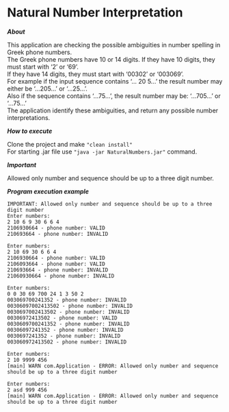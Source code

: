# Natural Number Interpretation

***About***

This application are checking the possible ambiguities in number spelling in Greek phone numbers.<br/>
The Greek phone numbers have 10 or 14 digits. If they have 10 digits, they must start with ‘2’ or ‘69’.<br/>
If they have 14 digits, they must start with ‘00302’ or ‘003069’.<br/>
For example if the input sequence contains ‘... 20 5...’ the result number may either be ‘...205...’ or ‘...25...’.<br/>
Also if the sequence contains ‘...75...’, the result number may be: ‘...705...’ or ‘...75...’<br/>
The application identify these ambiguities, and return any possible number interpretations.<br/>

***How to execute***

Clone the project and make ```"clean install"```<br/>
For starting .jar file use ```"java -jar NaturalNumbers.jar"``` command.

***Important***

Allowed only number and sequence should be up to a three digit number.<br/>

***Program execution example***
```
IMPORTANT: Allowed only number and sequence should be up to a three digit number
Enter numbers:
2 10 6 9 30 6 6 4
2106930664 - phone number: VALID
210693664 - phone number: INVALID

Enter numbers:
2 10 69 30 6 6 4
2106930664 - phone number: VALID
2106093664 - phone number: VALID
210693664 - phone number: INVALID
21060930664 - phone number: INVALID

Enter numbers:
0 0 30 69 700 24 1 3 50 2
003069700241352 - phone number: INVALID
00306097002413502 - phone number: INVALID
0030697002413502 - phone number: INVALID
00306972413502 - phone number: VALID
0030609700241352 - phone number: INVALID
00306097241352 - phone number: INVALID
0030697241352 - phone number: INVALID
003060972413502 - phone number: INVALID

Enter numbers:
2 10 9999 456
[main] WARN com.Application - ERROR: Allowed only number and sequence should be up to a three digit number

Enter numbers:
2 asd 999 456
[main] WARN com.Application - ERROR: Allowed only number and sequence should be up to a three digit number
```
